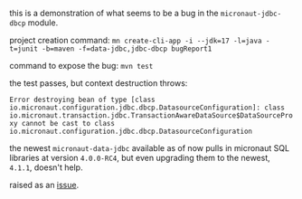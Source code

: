 this is a demonstration of what seems to be a bug in the `micronaut-jdbc-dbcp` module.

project creation command: `mn create-cli-app -i --jdk=17 -l=java -t=junit -b=maven -f=data-jdbc,jdbc-dbcp bugReport1`

command to expose the bug: `mvn test`

the test passes, but context destruction throws:

`Error destroying bean of type [class io.micronaut.configuration.jdbc.dbcp.DatasourceConfiguration]: class io.micronaut.transaction.jdbc.TransactionAwareDataSource$DataSourceProxy cannot be cast to class io.micronaut.configuration.jdbc.dbcp.DatasourceConfiguration`

the newest `micronaut-data-jdbc` available as of now pulls in micronaut SQL libraries at version `4.0.0-RC4`, but even upgrading them to the newest, `4.1.1`, doesn't help.

raised as an [issue](https://github.com/micronaut-projects/micronaut-sql/issues/548).

